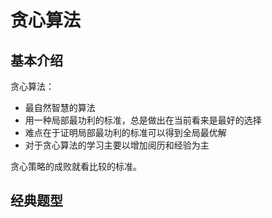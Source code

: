 # 贪心算法

## 基本介绍

贪心算法：

- 最自然智慧的算法
- 用一种局部最功利的标准，总是做出在当前看来是最好的选择
- 难点在于证明局部最功利的标准可以得到全局最优解
- 对于贪心算法的学习主要以增加阅历和经验为主

贪心策略的成败就看比较的标准。

## 经典题型



































